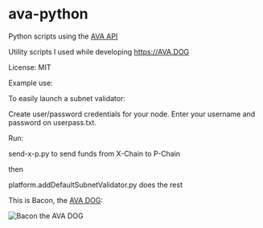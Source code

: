 # ava-python

Python scripts using the [AVA API](https://docs.ava.network/v1.0/en/api/intro-apis/)

Utility scripts I used while developing https://AVA.DOG

License: MIT 

Example use:

To easily launch a subnet validator:

Create user/password credentials for your node. Enter your username and password on userpass.txt.

Run: 

send-x-p.py to send funds from X-Chain to P-Chain

then

platform.addDefaultSubnetValidator.py does the rest

This is Bacon, the [AVA DOG](https://AVA.DOG):

![Bacon the AVA DOG](https://ava.dog/wp-content/themes/avaexplorer/assets/images/bacon2-cartoon-300px-h.png "Bacon, the AVA DOG")

